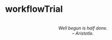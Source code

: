 # workflowTrial
<!-- QUOTE:START -->
<p align="center"><br><i>Well begun is half done.</i><br><i>– Aristotle.</i><br></p>
<!-- QUOTE:END -->

